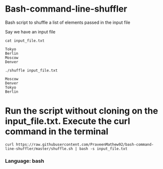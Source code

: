 # Bash-command-line-shuffler
Bash script to shuffle a list of elements passed in the input file

Say we have an input file

`cat input_file.txt`
```
Tokyo
Berlin
Moscow
Denver
```

`./shuffle input_file.txt`
```
Moscow
Denver
Tokyo
Berlin
```

# Run the script without cloning on the input_file.txt. Execute the curl command in the terminal
`curl https://raw.githubusercontent.com/PraveenMathew92/bash-command-line-shuffler/master/shuffle.sh | bash -s input_file.txt`

### Language: bash
